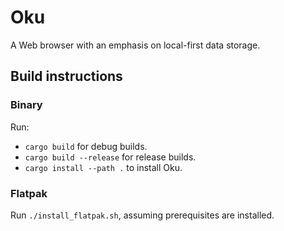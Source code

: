 # Oku

A Web browser with an emphasis on local-first data storage.

## Build instructions

### Binary

Run:
* `cargo build` for debug builds.
* `cargo build --release` for release builds.
* `cargo install --path .` to install Oku.

### Flatpak

Run `./install_flatpak.sh`, assuming prerequisites are installed.